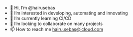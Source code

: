 - 👋 Hi, I’m @hairusebas
- 👀 I’m interested in developing, automating and innovating
- 🌱 I’m currently learning CI/CD
- 💞️ I’m looking to collaborate on many projects
- 📫 How to reach me hairu.sebas@icloud.com

<!---
hairusebas/hairusebas is a ✨ special ✨ repository because its `README.md` (this file) appears on your GitHub profile.
You can click the Preview link to take a look at your changes.
--->
